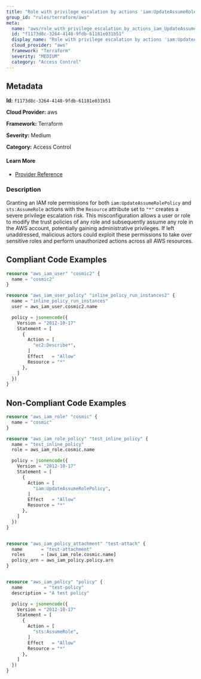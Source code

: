 ```yaml
---
title: "Role with privilege escalation by actions 'iam:UpdateAssumeRolePolicy' and 'sts:AssumeRole'"
group_id: "rules/terraform/aws"
meta:
  name: "aws/role_with_privilege_escalation_by_actions_iam_UpdateAssumeRolePolicy_and_sts_AssumeRole"
  id: "f1173d8c-3264-4148-9fdb-61181e031b51"
  display_name: "Role with privilege escalation by actions 'iam:UpdateAssumeRolePolicy' and 'sts:AssumeRole'"
  cloud_provider: "aws"
  framework: "Terraform"
  severity: "MEDIUM"
  category: "Access Control"
---
```

## Metadata

**Id:** `f1173d8c-3264-4148-9fdb-61181e031b51`

**Cloud Provider:** aws

**Framework:** Terraform

**Severity:** Medium

**Category:** Access Control

#### Learn More

 - [Provider Reference](https://registry.terraform.io/providers/hashicorp/aws/latest/docs/resources/iam_role_policy#policy)

### Description

 Granting an IAM role permissions for both `iam:UpdateAssumeRolePolicy` and `sts:AssumeRole` actions with the `Resource` attribute set to `"*"` creates a severe privilege escalation risk. This misconfiguration allows a user or role to modify the trust policies of any role and subsequently assume any role in the AWS account, potentially gaining administrative privileges. If left unaddressed, malicious actors could exploit these permissions to take over sensitive roles and perform unauthorized actions across all AWS resources.


## Compliant Code Examples
```tf
resource "aws_iam_user" "cosmic2" {
  name = "cosmic2"
}

resource "aws_iam_user_policy" "inline_policy_run_instances2" {
  name = "inline_policy_run_instances"
  user = aws_iam_user.cosmic2.name

  policy = jsonencode({
    Version = "2012-10-17"
    Statement = [
      {
        Action = [
          "ec2:Describe*",
        ]
        Effect   = "Allow"
        Resource = "*"
      },
    ]
  })
}

```
## Non-Compliant Code Examples
```tf
resource "aws_iam_role" "cosmic" {
  name = "cosmic"
}

resource "aws_iam_role_policy" "test_inline_policy" {
  name = "test_inline_policy"
  role = aws_iam_role.cosmic.name

  policy = jsonencode({
    Version = "2012-10-17"
    Statement = [
      {
        Action = [
          "iam:UpdateAssumeRolePolicy",
        ]
        Effect   = "Allow"
        Resource = "*"
      },
    ]
  })
}


resource "aws_iam_policy_attachment" "test-attach" {
  name       = "test-attachment"
  roles      = [aws_iam_role.cosmic.name]
  policy_arn = aws_iam_policy.policy.arn
}


resource "aws_iam_policy" "policy" {
  name        = "test-policy"
  description = "A test policy"

  policy = jsonencode({
    Version = "2012-10-17"
    Statement = [
      {
        Action = [
          "sts:AssumeRole",
        ]
        Effect   = "Allow"
        Resource = "*"
      },
    ]
  })
}

```